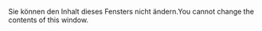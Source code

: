 <span data-ttu-id="3b560-101">Sie können den Inhalt dieses Fensters nicht ändern.</span><span class="sxs-lookup"><span data-stu-id="3b560-101">You cannot change the contents of this window.</span></span>